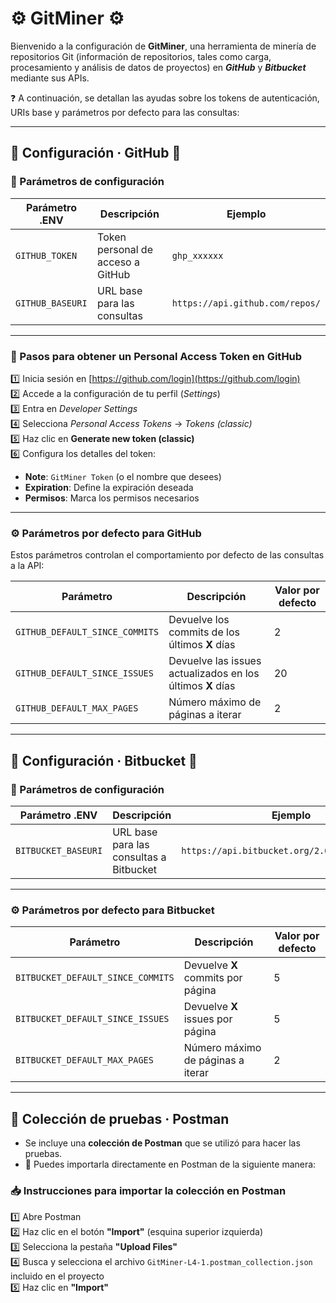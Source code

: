 # ⚙️ **GitMiner** ⚙️

Bienvenido a la configuración de **GitMiner**, una herramienta de minería de repositorios Git (información de repositorios, tales como carga, procesamiento y análisis de datos de proyectos) en ***GitHub*** y ***Bitbucket*** mediante sus APIs.

❓ A continuación, se detallan las ayudas sobre los tokens de autenticación, URIs base y parámetros por defecto para las consultas:

---

## 🔧 Configuración · GitHub 🔧

### 📁 Parámetros de configuración

| Parámetro .ENV       | Descripción                           | Ejemplo                             |
|----------------------|---------------------------------------|-------------------------------------|
| `GITHUB_TOKEN`       | Token personal de acceso a GitHub     | `ghp_xxxxxx`                        |
| `GITHUB_BASEURI`     | URL base para las consultas            | `https://api.github.com/repos/`     |

---

### 🔐 Pasos para obtener un Personal Access Token en GitHub

1️⃣ Inicia sesión en [https://github.com/login](https://github.com/login)  
2️⃣ Accede a la configuración de tu perfil (*Settings*)  
3️⃣ Entra en *Developer Settings*  
4️⃣ Selecciona *Personal Access Tokens* → *Tokens (classic)*  
5️⃣ Haz clic en **Generate new token (classic)**  
6️⃣ Configura los detalles del token:
   - **Note**: `GitMiner Token` (o el nombre que desees)
   - **Expiration**: Define la expiración deseada
   - **Permisos**: Marca los permisos necesarios

---

### ⚙️ Parámetros por defecto para GitHub

Estos parámetros controlan el comportamiento por defecto de las consultas a la API:

| Parámetro                            | Descripción                                                                 | Valor por defecto |
|--------------------------------------|-----------------------------------------------------------------------------|-------------------|
| `GITHUB_DEFAULT_SINCE_COMMITS`       | Devuelve los commits de los últimos **X** días                              | 2                 |
| `GITHUB_DEFAULT_SINCE_ISSUES`        | Devuelve las issues actualizados en los últimos **X** días                  | 20                |
| `GITHUB_DEFAULT_MAX_PAGES`           | Número máximo de páginas a iterar                                           | 2                 |

---

## 🔧 Configuración · Bitbucket 🔧

### 📁 Parámetros de configuración

| Parámetro .ENV         | Descripción                                    | Ejemplo                                       |
|------------------------|------------------------------------------------|-----------------------------------------------|
| `BITBUCKET_BASEURI`    | URL base para las consultas a Bitbucket        | `https://api.bitbucket.org/2.0/repositories/` |

---

### ⚙️ Parámetros por defecto para Bitbucket

| Parámetro                                | Descripción                                                 | Valor por defecto |
|------------------------------------------|-------------------------------------------------------------|-------------------|
| `BITBUCKET_DEFAULT_SINCE_COMMITS`        | Devuelve **X** commits por página                           | 5                 |
| `BITBUCKET_DEFAULT_SINCE_ISSUES`         | Devuelve **X** issues por página                            | 5                 |
| `BITBUCKET_DEFAULT_MAX_PAGES`            | Número máximo de páginas a iterar                           | 2                 |

---

## 🧪 Colección de pruebas · Postman

- Se incluye una **colección de Postman** que se utilizó para hacer las pruebas. 
- 📂 Puedes importarla directamente en Postman de la siguiente manera:

### 📥 Instrucciones para importar la colección en Postman

1️⃣ Abre Postman  
2️⃣ Haz clic en el botón **"Import"** (esquina superior izquierda)  
3️⃣ Selecciona la pestaña **"Upload Files"**  
4️⃣ Busca y selecciona el archivo `GitMiner-L4-1.postman_collection.json` incluido en el proyecto  
5️⃣ Haz clic en **"Import"**  

